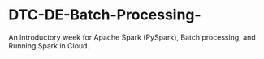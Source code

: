 # DTC-DE-Batch-Processing-
An introductory week for Apache Spark (PySpark), Batch processing, and Running Spark in Cloud.
